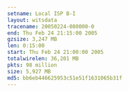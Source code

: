 ```yaml
---
setname: Local ISP B-I
layout: witsdata
tracename: 20050224-080000-0
end: Thu Feb 24 21:15:00 2005
gzsize: 3,247 MB
len: 0:15:00
start: Thu Feb 24 21:00:00 2005
totalwirelen: 36,201 MB
pkts: 98 million
size: 5,927 MB
md5: bb6eb446625953c51e51f1631065b31f
---
```

